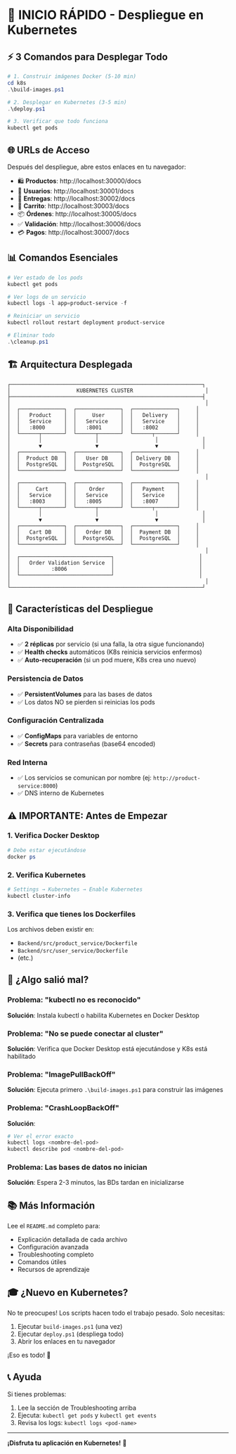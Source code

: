 # 🚀 INICIO RÁPIDO - Despliegue en Kubernetes

## ⚡ 3 Comandos para Desplegar Todo

```powershell
# 1. Construir imágenes Docker (5-10 min)
cd k8s
.\build-images.ps1

# 2. Desplegar en Kubernetes (3-5 min)
.\deploy.ps1

# 3. Verificar que todo funciona
kubectl get pods
```

## 🌐 URLs de Acceso

Después del despliegue, abre estos enlaces en tu navegador:

- 🛍️  **Productos**: http://localhost:30000/docs
- 👤 **Usuarios**: http://localhost:30001/docs
- 🚚 **Entregas**: http://localhost:30002/docs
- 🛒 **Carrito**: http://localhost:30003/docs
- 📦 **Órdenes**: http://localhost:30005/docs
- ✅ **Validación**: http://localhost:30006/docs
- 💳 **Pagos**: http://localhost:30007/docs

## 📊 Comandos Esenciales

```powershell
# Ver estado de los pods
kubectl get pods

# Ver logs de un servicio
kubectl logs -l app=product-service -f

# Reiniciar un servicio
kubectl rollout restart deployment product-service

# Eliminar todo
.\cleanup.ps1
```

## 🏗️ Arquitectura Desplegada

```
┌─────────────────────────────────────────────────────────────┐
│                     KUBERNETES CLUSTER                       │
├─────────────────────────────────────────────────────────────┤
│                                                              │
│  ┌──────────────┐  ┌──────────────┐  ┌──────────────┐     │
│  │   Product    │  │     User     │  │   Delivery   │     │
│  │   Service    │  │   Service    │  │   Service    │     │
│  │   :8000      │  │   :8001      │  │   :8002      │     │
│  └──────┬───────┘  └──────┬───────┘  └──────┬───────┘     │
│         │                 │                  │              │
│         ▼                 ▼                  ▼              │
│  ┌──────────────┐  ┌──────────────┐  ┌──────────────┐     │
│  │  Product DB  │  │   User DB    │  │ Delivery DB  │     │
│  │  PostgreSQL  │  │  PostgreSQL  │  │  PostgreSQL  │     │
│  └──────────────┘  └──────────────┘  └──────────────┘     │
│                                                              │
│  ┌──────────────┐  ┌──────────────┐  ┌──────────────┐     │
│  │     Cart     │  │    Order     │  │   Payment    │     │
│  │   Service    │  │   Service    │  │   Service    │     │
│  │   :8003      │  │   :8005      │  │   :8007      │     │
│  └──────┬───────┘  └──────┬───────┘  └──────┬───────┘     │
│         │                 │                  │              │
│         ▼                 ▼                  ▼              │
│  ┌──────────────┐  ┌──────────────┐  ┌──────────────┐     │
│  │   Cart DB    │  │   Order DB   │  │  Payment DB  │     │
│  │  PostgreSQL  │  │  PostgreSQL  │  │  PostgreSQL  │     │
│  └──────────────┘  └──────────────┘  └──────────────┘     │
│                                                              │
│  ┌─────────────────────────────┐                           │
│  │   Order Validation Service  │                           │
│  │          :8006              │                           │
│  └─────────────────────────────┘                           │
│                                                              │
└─────────────────────────────────────────────────────────────┘
```

## 🎯 Características del Despliegue

### Alta Disponibilidad
- ✅ **2 réplicas** por servicio (si una falla, la otra sigue funcionando)
- ✅ **Health checks** automáticos (K8s reinicia servicios enfermos)
- ✅ **Auto-recuperación** (si un pod muere, K8s crea uno nuevo)

### Persistencia de Datos
- ✅ **PersistentVolumes** para las bases de datos
- ✅ Los datos NO se pierden si reinicias los pods

### Configuración Centralizada
- ✅ **ConfigMaps** para variables de entorno
- ✅ **Secrets** para contraseñas (base64 encoded)

### Red Interna
- ✅ Los servicios se comunican por nombre (ej: `http://product-service:8000`)
- ✅ DNS interno de Kubernetes

## ⚠️ IMPORTANTE: Antes de Empezar

### 1. Verifica Docker Desktop
```powershell
# Debe estar ejecutándose
docker ps
```

### 2. Verifica Kubernetes
```powershell
# Settings → Kubernetes → Enable Kubernetes
kubectl cluster-info
```

### 3. Verifica que tienes los Dockerfiles
Los archivos deben existir en:
- `Backend/src/product_service/Dockerfile`
- `Backend/src/user_service/Dockerfile`
- (etc.)

## 🐛 ¿Algo salió mal?

### Problema: "kubectl no es reconocido"
**Solución**: Instala kubectl o habilita Kubernetes en Docker Desktop

### Problema: "No se puede conectar al cluster"
**Solución**: Verifica que Docker Desktop está ejecutándose y K8s está habilitado

### Problema: "ImagePullBackOff"
**Solución**: Ejecuta primero `.\build-images.ps1` para construir las imágenes

### Problema: "CrashLoopBackOff"
**Solución**: 
```powershell
# Ver el error exacto
kubectl logs <nombre-del-pod>
kubectl describe pod <nombre-del-pod>
```

### Problema: Las bases de datos no inician
**Solución**: Espera 2-3 minutos, las BDs tardan en inicializarse

## 📚 Más Información

Lee el `README.md` completo para:
- Explicación detallada de cada archivo
- Configuración avanzada
- Troubleshooting completo
- Comandos útiles
- Recursos de aprendizaje

## 🎓 ¿Nuevo en Kubernetes?

No te preocupes! Los scripts hacen todo el trabajo pesado. Solo necesitas:

1. Ejecutar `build-images.ps1` (una vez)
2. Ejecutar `deploy.ps1` (despliega todo)
3. Abrir los enlaces en tu navegador

¡Eso es todo! 🚀

## 📞 Ayuda

Si tienes problemas:
1. Lee la sección de Troubleshooting arriba
2. Ejecuta: `kubectl get pods` y `kubectl get events`
3. Revisa los logs: `kubectl logs <pod-name>`

---

**¡Disfruta tu aplicación en Kubernetes!** 🎉
